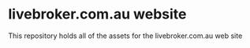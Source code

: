 # livebroker.com.au website

This repository holds all of the assets for the livebroker.com.au web site